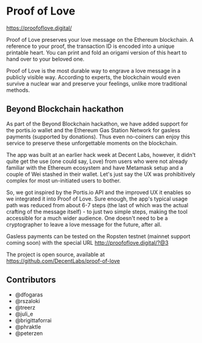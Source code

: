 # Proof of Love

https://proofoflove.digital/

Proof of Love preserves your love message on the Ethereum blockchain. A reference to your proof, the transaction ID is encoded into a unique printable heart. You can print and fold an origami version of this heart to hand over to your beloved one.

Proof of Love is the most durable way to engrave a love message in a publicly visible way. According to experts, the blockchain would even survive a nuclear war and preserve your feelings, unlike more traditional methods.

## Beyond Blockchain hackathon

As part of the Beyond Blockchain hackathon, we have added support for the portis.io wallet and the Ethereum Gas Station Network for gasless payments (supported by donations). Thus even no-coiners can enjoy this service to preserve these unforgettable moments on the blockchain.

The app was built at an earlier hack week at Decent Labs, however, it didn't quite get the use (one could say, Love) from users who were not already familiar with the Ethereum ecosystem and have Metamask setup and a couple of Wei stashed in their wallet. Let's just say the UX was prohibitively complex for most un-initiated users to bother.

So, we got inspired by the Portis.io API and the improved UX it enables so we integrated it into Proof of Love.  Sure enough, the app's typical usage path was reduced from about 6-7 steps (the last of which was the actual crafting of the message itself) - to just two simple steps, making the tool accessible for a much wider audience.  One doesn't need to be a cryptographer to leave a love message for the future, after all.

Gasless payments can be tested on the Ropsten testnet (mainnet support coming soon) with the special URL http://proofoflove.digital/?@3

The project is open source, available at https://github.com/DecentLabs/proof-of-love

## Contributors
 * @dfogaras
 * @rszaloki
 * @treerz
 * @juli_e
 * @brigittaforrai
 * @phraktle
 * @peterzen
 
